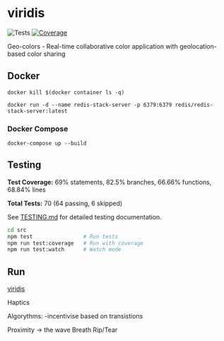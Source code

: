 # viridis

![Tests](https://github.com/YOUR_USERNAME/viridis/actions/workflows/test.yml/badge.svg)
[![Coverage](https://img.shields.io/badge/coverage-69%25-yellow.svg)](./TESTING.md)

Geo-colors - Real-time collaborative color application with geolocation-based color sharing

## Docker
```
docker kill $(docker container ls -q)
```
```
docker run -d --name redis-stack-server -p 6379:6379 redis/redis-stack-server:latest
```

### Docker Compose
```
docker-compose up --build
```

## Testing

**Test Coverage:** 69% statements, 82.5% branches, 66.66% functions, 68.84% lines

**Total Tests:** 70 (64 passing, 6 skipped)

See [TESTING.md](./TESTING.md) for detailed testing documentation.

```bash
cd src
npm test                # Run tests
npm run test:coverage   # Run with coverage
npm run test:watch      # Watch mode
```

## Run
[viridis](http://localhost:9099/)

Haptics

Algorythms:
-incentivise based on transistions

Proximity -> the wave
Breath
Rip/Tear